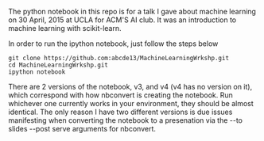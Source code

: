 
The python notebook in this repo is for a talk I gave about machine learning on 30 April, 2015 at UCLA for ACM'S AI club. It was an introduction to machine learning with scikit-learn. 

In order to run the ipython notebook, just follow the steps below

    git clone https://github.com:abcde13/MachineLearningWrkshp.git
    cd MachineLearningWrkshp.git
    ipython notebook

There are 2 versions of the notebook, v3, and v4 (v4 has no version on it), which correspond with how nbconvert is creating the notebook.
Run whichever one currently works in your environment, they should be almost identical. The only reason I have two different versions
is due issues manifesting when converting the notebook to a presenation via the --to slides --post serve arguments for nbconvert.

